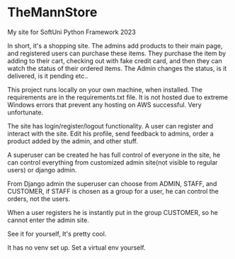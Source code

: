 # TheMannStore
My site for SoftUni Python Framework 2023

In short, it's a shopping site. The admins add products to their main page, and registered users can purchase these items. They purchase the item by adding to their cart, checking out with fake credit card, and then they can watch the status of their ordered items. The Admin changes the status, is it delivered, is it pending etc..

This project runs locally on your own machine, when installed. The requirements are in the requirements.txt file.
It is not hosted due to extreme Windows errors that prevent any hosting on AWS successful. Very unfortunate. 

The site has login/register/logout functionality.
A user can register and interact with the site. Edit his profile, send feedback to admins, order a product added by the admin, and other stuff.

A superuser can be created he has full control of everyone in the site, he can control everything from customized admin site(not visible to regular users) or django admin.

From Django admin the superuser can choose from ADMIN, STAFF, and CUSTOMER, if STAFF is chosen as a group for a user, he can control the orders, not the users.

When a user registers he is instantly put in the group CUSTOMER, so he cannot enter the admin site. 

See it for yourself, It's pretty cool.

It has no venv set up. Set a virtual env yourself. 




